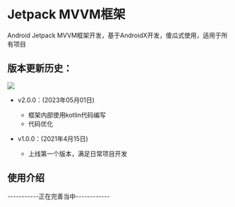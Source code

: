 # Jetpack MVVM框架
Android Jetpack MVVM框架开发，基于AndroidX开发，傻瓜式使用，适用于所有项目


## 版本更新历史：  
[![](https://jitpack.io/v/cl-6666/serialPort.svg)](https://jitpack.io/#cl-6666/serialPort) 

- v2.0.0：(2023年05月01日)
  - 框架内部使用kotlin代码编写  
  - 代码优化  

- v1.0.0：(2021年4月15日)
  - 上线第一个版本，满足日常项目开发  

## 使用介绍
-----------正在完善当中------------

